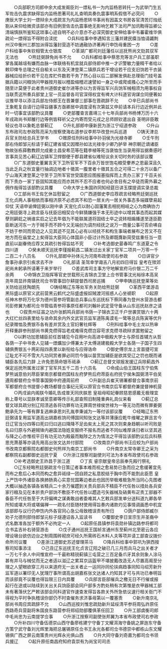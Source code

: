 <!-- { "loadSidebar": true } -->
　　○兵部职方司郎中余大成发阁臣刘一燝私书一为内监杨恩转托一为武举门生五军佐击仇震求缺得旨内监杨恩著司礼礼查明具奏仇震事明系假借不必究问
　　○庚辰大学士刘一燝辩余大成疏言为内监杨恩转书事尚有因盖文书房各官清苦灯烛纸劄从来仰给微资该部亦有旧例至佐击仇震事绝无影响乞敕下法司严加讯鞫得旨卿公清端慎朕所鉴知这琐事心迹自明不必介意亦不必深究御史安伸给事中韦蕃霍维华俱疏论一燝得旨不得附合渎扰
　　○兵科给事中李遇知言三藩并建民瘼当恤请蠲荆州汉中衡州三郡加派得旨藩封营造不妨通融协济著再行申饬毋重困一方
　　○差户科给事中朱钦相管太仓银库
　　○革湖广都司刘廷藩任以巡抚熊尚文劾其驭军无法也
　　○熊廷弼辞免尚书不允
　　○兵科都给事中蔡思充等言户兵工部虽职掌各属越俎有嫌而血脉一体联络有机宜就兵部侍郎中推一才识警敏力量精干者给以敕印俾专总理之任自榆关以东及天津登莱二镇原兵若干增设若干应支旧饷若干衣装器械应给折价若干见在库贮件数若干务了然心目以后二部解发俱赴总理衙门挂号盖据兵籍以问粮饷问甲器按月报以稽盈缩稽迟速譬如一身之中或爬或搔心之所至而手随至计莫便于此者贵州道御史崔尔进等亦以为言得旨军兴兵饷军械相须为用事权自当联贯这所奏兵部堂上官一员监督各司官深得权宜有禆大计科道官询谋佥同便著如议推举寻以添注兵部左侍郎王在晋兼督三部事在晋疏辞不允
　　○辛巳兵部尚书王象乾复自请行边得旨疆事方亟卿居中调度浸有次第兹又申前请本兵行边近例并此时一切事宜该部酌议具覆
　　○吏部覆查言嘉靖三十七年兵部尚书杨博万历十六年戎政尚书郑雒行边等例皆释祈父之内寄而受元戎之总师顾钦遣出自  圣明非臣敢轻议也寻以象乾总督蓟辽
　　○升礼部郎中康新民为浙江宁绍道参政
　　○升山东布政司左参政陈亮采为按察使海右道参议李邦华改登州兵巡道
　　○铸天津总兵官关防给总兵王学书
　　○赠原任刑科给事中孙羽侯为光禄寺卿
　　○壬午刑部右侍郎邹元标请于蓟辽建省城又因赠孙如法光禄寺少卿乃胪举  神宗朝迁谪诸臣物故张栋薛敷教顾允成姜士昌安希范等在籍李植等死当褒恤生当录用得旨据奏感时言事具见苦心蓟辽边镇军卫捍御便于郡县建省似难轻议余关切时务的该部议覆
　　○广东道御史董翼言天下卫所官军不下百余万皆世饱屯粮受豢养之恩最深且久当此乏兵之秋宜量行抽调边地者十徵其一腹里者十徵其五合之可得二十余万以备广宁山海天津登莱之守至于卫所军官世受国恩应图报塞指挥而上责办三家丁千百夫长而下责办一家丁臣固知其能应而亦其所不忍不应者也何必舍目有之卒徒而需外募之佣作哉得旨该部酌议具覆
　　○命大学士朱国祚同知经筵日讲玉牒提调实录总裁
　　○工部尚书王佐乞休旨慰留之
　　○广西道御史李应荐疏言经略熊廷弼巡抚王化贞两人事相依而事相济原不必虑其不和恐一居关内一居关外事态多端媒孽易起仰仗  天语申谕俾廷弼以刚中承  天宠化贞以耐心固藩篱去相扼相岐之心为商确协力之用廷弼寻上疏言臣与抚臣旧相契合今鲜猜嫌强于本无形迹中以增其事态而起其媒孽则齮龁之祸谁实启之记去年倡为不能联属道将固结士卒之说转相煽播遂至逐臣勘臣断送河东一方于贼手而不顾今又无端创为调剂经抚之说万一商量公事可否俞咈自不妨于参同而旁边之人见其迹不见其心必有以经抚不和构生事端者展布之苦又不在地方而在庙堂之上矣得旨大臣同心体国非小臣过计所及卿既膺新简受兹重任当一意直前以副眷倚应荐又具疏引咎得旨姑不究
　　○补考选御史晏春鸣广东道夏之令四川道
　　○癸未顺天巡抚李瑾报蓟昌二镇发过出关家丁官军二项共一万零一千二百二十八员名
　　○升礼部郎中孙体元为河南布政使司右参政
　　○日讲官少詹事孙承宗引疾求去不许
　　○礼部请  圣驾幸学诹吉八月初四日得旨  皇考在殡郊祀尚未躬承所请著于来岁举行
　　○差武库司主事方守地解宣府马价银二万二千余两
　　○命锦衣卫指挥等官史世载邢元吉锦衣卫堂上佥书管事沈光裕徐本高吴尧年周显祚南镇抚司佥书管事田尔耕提督西司房巡捕
　　○甲申铸巡抚登莱等处关防给巡抚陶朗先
　　○铸经略辽东等处军务关防给熊廷弼
　　○革西平堡游击黑际盛以原官义武前营黑云鹤代之际盛虚报奴贼渡河摇惑人心坐禠职
　　○起原任神木参将万化孚为德州营参将管副总兵事山东巡抚标下蔡同春为登州水营游击都司彭修翼为都司佥书管临青参将事原任都司刘翰补武定营守备从山东巡抚赵彦之请也
　　○叙贵州征苖之功升张鹤鸣兵部尚书荫一子锦衣卫正千户世袭赏银六十两大红纻丝四表里给与诰命其余内外文武官员监军道陈禹谟毛一鹭等总兵陈寅等优升纪录赠恤及赉银币各有差并赏及土官妇奢社辉等
　　○刑科给事中毛士龙以热审开释重辟参刑部尚书黄克缵得旨老成难得克缵岂容苛求克缵寻疏辩求罢勉留之
　　○以黔功加恩辅臣前任首辅见今召用叶向高进中极殿大学士与原任首辅方从哲各荫一子中书舍人见辅一燝爌加少傅兼太子太傅进建极殿大学士各荫一子国子生四辅俱赉银五十两彩叚四表里以新衔给与应得诰命
　　○御史傅宗龙上言苗捷可宣辽耻尤不可不雪大凡功同赏者罪必同罚今强以苗赏加辅臣是欲其受辽之罚也既而诸辅臣各先后力辞  上许免恩荫命银币祗承
　　○蓟辽总督文球报发援辽兵除蓟昌外保定巡抚所属发过家丁官军共五千二百十六员名
　　○命成山伯王国柱东宁伯焦梦熊诚意伯刘荩臣掌南京都督府国柱左府梦熊后府荩臣右府抚宁侯朱国弼清平伯吴遵周都督府佥书管事国弼中府遵周前府
　　○升副总兵崔天锡署都督佥事南京前军都督府佥书提督小教场都督佥事纪元宪以原官佥书南京后军都督府兼提督神机营
　　○丙戌谕内阁朕今婚礼告成普天同庆朕思  皇祖母昭妃眷顾慈恩感戴无极理宜称上尊号以显朕孝诚至意卿等传示礼部查照旧制隆重典礼具仪来看
　　○蓟辽总督文球具疏分别辽阳溃逃各将功罪有功无罪周世禄侯世禄为一等无功而微有罪姜弼鲍承先为一等有罪复逃麻承恩刘孔胤李秉诚为一等付该部议覆
　　○经略辽东熊廷弼请复用监军道高出胡嘉栋饷司傅国同知张文达等并薄康应乾牛维曜之罪且言今日辽官当分四等曰死曰归曰逃曰降降不足齿矣太上死之其次则束身趋朝以听司败是名曰归原与外避贼锋内避国法隐姓变服终不报名而逃者不同似难厚诛归者以坚其逃与降之心亦惟视平日有功无功为殿最而黜陟之方为情法之平得旨该部酌议后兵科蔡思充萧基等亦请先用高出张文达并付部院
　　○改南京户部尚书汪应蛟为户部尚书改南京都察院右都御史何熊祥为南京工部尚书
　　○升南京太常寺卿王之采为都察院右副都御史巡抚宁夏
　○升浙江按察司副使刘可法为本省布政使司右参政
　　○补考选御史王祚昌于浙江道
　　○丁亥  睿宗献皇帝忌辰奉先殿行祭礼
　　○辽东经略熊廷弼疏言今日策辽者事本难而视之愈易势已急而应之愈缓著宜先而布之愈后心本同而构之愈异祗绿一团自顾之私意胶结于胸中而不能割此臣愿  皇上严饬中外诸臣各换肺肠真心实意忧国筹边者此也因历举极难极急所当同心先图者大概以抽选各镇各省精兵二十余万催趱到关责兵部兵不精臣不代任咎以措处各兵安家行粮及见在本折责户部饷不敷臣不代任咎以趱造弓矢器械及硝黄布疋责工部器不备臣不代任咎至于大将偏禆之谋勇敢战者委难其人乞敕兵部发单分送科道九卿各举所知或堪大将或堪偏禅一一疏名付臣随材使用得旨奏内诸款灼见事情调画悉中机宜该部即与议行仍申饬内外各官同心急公毋致稽误责有所归
　　○荫户部侍郎臧尔劝子允德刑部侍郎邹元标子燧遵诏各入监读书
　　○覆御史李日宣宗生并圣裔中式名数准各加于额外不必拘定一人
　　○起原任昌镇参将袁勋补镇边路参将都司佥书孟吉补右骑营游击
　　○戊子通州巡抚王国祯言通州东至蓟州北至密云各应增设墩台欲仿边台之制周围砖砌庶可经久所需砖石木料人夫等项并请工部查议拨价命所司议覆
　　○差浙江道御史苏述督理茶马
　　○降兵科给事中郭巩为狭西按察司知事添注
　　○己丑辽东巡抚王化贞言辽阳之破已几三月而兵马之出关者才一万七千余人中间惟宣府一千最称精锐蓟镇三屯营之三百足备爪牙其余则象人涂马甚有并马与械仗而无之者适以滋辽之累耳京运盔甲不堪披戴改造无人尽置高阁至分理之人望眼欲穿三月以来道府无一出关者止一运同孙同伦扶病趋事同知马绍芳新升监军道以署印无人犹理厅事所谓高出胡嘉栋张文达诸人灼知其才可与共功已奉明旨而该部竟不议覆也得旨限三日内具覆
　　○兵部言臣部催兵之檄无日不行催或报起行在途或以陆续到关出关兵饷臣部会同户部多方酌处稍有次第惟是衣甲器械工部未有著落伏乞严敕该部会同科道官作速查发得旨各款关外所急依议速行相关衙门不得视为平时争执稽误你部仍不时查催务求济事毋第以一覆塞责
　　○新升南京礼部尚书周应宾疏辞不允
　　○山西巡按刘惟忠疏劾新升延绥清平参将周弘祚原任西路奇兵营副将朱国良东路营参将郑绍勋部覆俱革任回卫
　　○升工部虞衡司郎中毛尚忠为云南提学佥事
　　○升浙江按察司副使张邦翼为本省布政使司右参政
　　○升补四川守备伍德崇山西守备廖栋建宁守备丁文耀洱海守备姚之屏迤东守备方策宁武守备刘光辉里海把总屠锡原任佥书王永光各都司佥书德崇中都栋山东文耀锡俱广西之屏云南策贵州光辉永光俱山西
　　○升大同守备刘奇嘉为都司佥书领兵援辽
　　○起升原任南昌府知府袁崇有为尚宝司司丞
